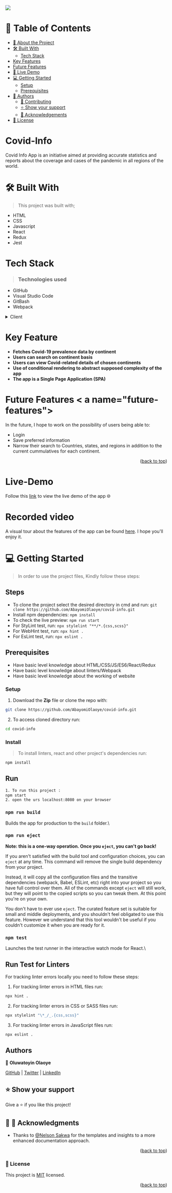 ![](https://img.shields.io/badge/Microverse-blueviolet)

# 📗 Table of Contents

- [📖 About the Project](#about-project)
- [🛠 Built With](#built-with)
  - [Tech Stack](#tech-stack)
- [Key Features](#key-features)
- [Future Features](#future-features)
- [🚀 Live Demo](#live-demo)
- [💻 Getting Started](#getting-started)
  - [Setup](#setup)
  - [Prerequisites](#prerequisites)
- [👥 Authors](#authors)
  - [🤝 Contributing](#contributing)
  - [⭐️ Show your support](#support)
  - [🙏 Acknowledgements](#acknowledgements)
- [📝 License](#license)


# Covid-Info
Covid Info App is an initiative aimed at providing accurate statistics and reports about the coverage and cases of the pandemic in all regions of the world.

# 🛠 Built With <a name="built-with"></a>
 > This project was built with; 
- HTML 
- CSS
- Javascript
- React
- Redux
- Jest

# Tech Stack <a name="tech-stack"></a>
> ### Technologies used 
- GitHub 
- Visual Studio Code 
- GitBash
- Webpack
<details> 
<summary>Client</summary>
  <ul>
    <li><a href="https://reactjs.org/">React.js</a></li>
  </ul>
</details>

# Key Feature <a name="key-features"></a>
- **Fetches Covid-19 prevalence  data by continent**
- **Users can search on continent basis**
- **Users can view Covid-related details of chosen continents**
- **Use of conditional rendering to abstract supposed complexity of the app**
- **The app is a Single Page Application (SPA)**

# Future Features < a name="future-features">
In the future, I hope to work on the possibility of users being able to:
- Login
- Save preferred information
- Narrow their search to Countries, states, and regions in addition to the current cummulatives for each continent.

<p align="right">(<a href="#readme-top">back to top</a>)</p>

# Live-Demo
Follow this [link](https://covid-info-update.netlify.app/) to view the live demo of the app 🌐

# Recorded video

A visual tour about the features of the app can be found [here](https://www.loom.com/share/1a5076e2e6654095887b2f696eb9e265). I hope you'll enjoy it.


# 💻 Getting Started <a name="getting-started"></a>
> In order to use the project files, Kindly follow these steps:

## Steps
- To clone the project select the desired directory in cmd and run: `git clone https://github.com/AbayomiOlaoye/covid-info.git`
- Install npm dependencies: `npm install`
- To check the live preview: `npm run start`
- For StyLint test, run: `npx stylelint "**/*.{css,scss}"`
- For WebHint test, run: `npx hint .`
- For EsLint test, run: `npx eslint .`

## Prerequisites
- Have basic level knowledge about HTML/CSS/JS/ES6/React/Redux
- Have basic level knowledge about linters/Webpack
- Have basic level knowledge about the working of website

### Setup
1. Download the **Zip** file or clone the repo with:
```bash
git clone https://github.com/AbayomiOlaoye/covid-info.git
```
2. To access cloned directory run:
```bash
cd covid-info
```

### Install
> To install linters, react and other project's dependencies run:
```bash
npm install
```
## Run
```bash
1. To run this project :
npm start
2. open the urs localhost:8080 on your browser

```

### `npm run build`

Builds the app for production to the `build` folder.\


### `npm run eject`

**Note: this is a one-way operation. Once you `eject`, you can't go back!**

If you aren't satisfied with the build tool and configuration choices, you can `eject` at any time. This command will remove the single build dependency from your project.

Instead, it will copy all the configuration files and the transitive dependencies (webpack, Babel, ESLint, etc) right into your project so you have full control over them. All of the commands except `eject` will still work, but they will point to the copied scripts so you can tweak them. At this point you're on your own.

You don't have to ever use `eject`. The curated feature set is suitable for small and middle deployments, and you shouldn't feel obligated to use this feature. However we understand that this tool wouldn't be useful if you couldn't customize it when you are ready for it.


### `npm test`

Launches the test runner in the interactive watch mode for React.\

## Run Test for Linters

For tracking linter errors locally you need to follow these steps:

1. For tracking linter errors in HTML files run:
```bash 
npx hint .
```

2. For tracking linter errors in CSS or SASS files run:

```bash
npx stylelint "\*_/_.{css,scss}"
```

3. For tracking linter errors in JavaScript files run:

```bash
npx eslint .
```

## Authors

👤 **Oluwatoyin Olaoye**

[GitHub](https://github.com/AbayomiOlaoye) | [Twitter](https://twitter.com/olaoyeelijah) | [LinkedIn](https://www.linkedin.com/in/oluwatoyinolaoye)


## ⭐️ Show your support <a name="support"></a>
Give a ⭐️ if you like this project!

## 🙏 🙏 Acknowledgments <a name="acknowledgements"></a>
- Thanks to [@Nelson Sakwa](https://www.behance.net/sakwadesignstudio) for the templates and insights to a more enhanced documentation approach.

<p align="right">(<a href="#readme-top">back to top</a>)</p>

### 📝 License <a name="license"></a>

This project is [MIT](./LICENSE) licensed.



<p align="right">(<a href="#readme-top">back to top</a>)</p>